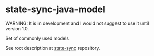 # state-sync-java-model

WARNING: It is in development and I would not suggest to use it until version 1.0.

Set of commonly used models

See root description at [state-sync](https://github.com/state-sync/state-sync/blob/master/README.md) repository.
